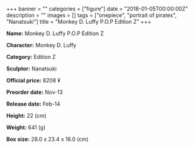 +++
banner = ""
categories = ["figure"]
date = "2018-01-05T00:00:00Z"
description = ""
images = []
tags = ["onepiece", "portrait of pirates", "Nanatsuki"]
title = "Monkey D. Luffy P.O.P Edition Z"
+++

**Name:** Monkey D. Luffy P.O.P Edition Z

**Character:** Monkey D. Luffy

**Category:** Edition Z 

**Sculptor:** Nanatsuki

**Official price:** 8208 ¥

**Preorder date:** Nov-13

**Release date:** Feb-14

**Height:** 22 (cm)

**Weight:** 641 (g)

**Box size:** 28.0 x 23.4 x 18.0 (cm)


